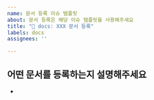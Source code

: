 ```yaml
---
name: 문서 등록 이슈 템플릿
about: 문서 등록은 해당 이슈 템플릿을 사용해주세요
title: "️📝 docs: XXX 문서 등록"
labels: docs
assignees: ''

---
```


## 어떤 문서를 등록하는지 설명해주세요
- 
